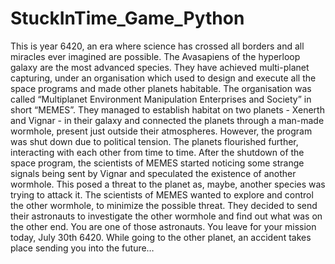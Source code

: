 # StuckInTime_Game_Python
This is year 6420, an era where science has crossed all borders and all miracles ever imagined are possible. The Avasapiens of the hyperloop galaxy are the most advanced species. They have achieved multi-planet capturing, under an organisation which used to design and execute all the space programs and made other planets habitable. The organisation was called “Multiplanet Environment Manipulation Enterprises and Society” in short “MEMES”. 
They managed to establish habitat on two planets - Xenerth and Vignar - in their galaxy and connected the planets through a man-made wormhole, present just outside their atmospheres. However, the program was shut down due to political tension. The planets flourished further, interacting with each other from time to time.
After the shutdown of the space program, the scientists of MEMES started noticing some strange signals being sent by Vignar and speculated the existence of another wormhole. This posed a threat to the planet as, maybe, another species was trying to attack it. 
The scientists of MEMES wanted to explore and control the other wormhole, to minimize the possible threat. They decided to send their astronauts to investigate the other wormhole and find out what was on the other end. You are one of those astronauts. You leave for your mission today, July 30th 6420. While going to the other planet, an accident takes place sending you into the future… 
